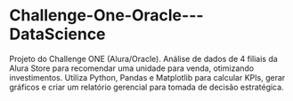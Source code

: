 # Challenge-One-Oracle---DataScience
Projeto do Challenge ONE (Alura/Oracle). Análise de dados de 4 filiais da Alura Store para recomendar uma unidade para venda, otimizando investimentos. Utiliza Python, Pandas e Matplotlib para calcular KPIs, gerar gráficos e criar um relatório gerencial para tomada de decisão estratégica.
